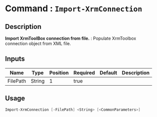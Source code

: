 ﻿# Command : `Import-XrmConnection` 

## Description

**Import XrmToolBox connection from file.** : Populate XrmToolbox connection object from XML file.

## Inputs

Name|Type|Position|Required|Default|Description
----|----|--------|--------|-------|-----------
FilePath|String|1|true||


## Usage

```Powershell 
Import-XrmConnection [-FilePath] <String> [<CommonParameters>]
``` 


